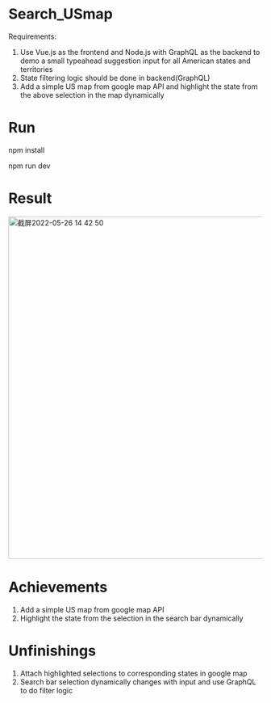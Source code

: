 # Search_USmap
Requirements:
1. Use Vue.js as the frontend and Node.js with GraphQL as the backend to demo a small typeahead suggestion input for all American states and territories
2. State filtering logic should be done in backend(GraphQL)
3. Add a simple US map from google map API and highlight the state from the above selection in the map dynamically

# Run
npm install

npm run dev

# Result
<img width="678" alt="截屏2022-05-26 14 42 50" src="https://user-images.githubusercontent.com/83114850/170555339-9ec6caf5-4d88-455e-888d-702710b68e69.png">

# Achievements
1. Add a simple US map from google map API
2. Highlight the state from the selection in the search bar dynamically

# Unfinishings
1. Attach highlighted selections to corresponding states in google map
2. Search bar selection dynamically changes with input and use GraphQL to do filter logic

